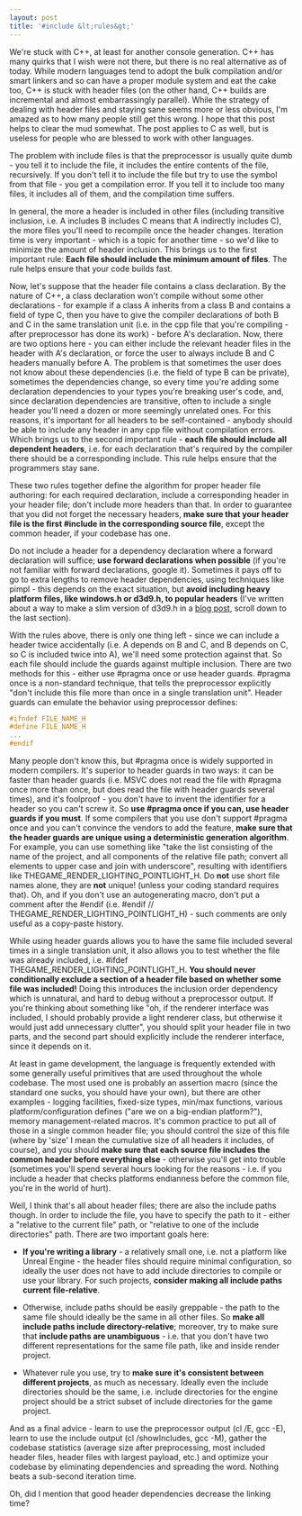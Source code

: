 ```yaml
---
layout: post
title: '#include &lt;rules&gt;'
---
```


We're stuck with C++, at least for another console generation. C++ has many quirks that I wish were not there, but there is no real alternative as of today. While modern languages tend to adopt the bulk compilation and/or smart linkers and so can have a proper module system and eat the cake too, C++ is stuck with header files (on the other hand, C++ builds are incremental and almost embarrassingly parallel). While the strategy of dealing with header files and staying sane seems more or less obvious, I'm amazed as to how many people still get this wrong. I hope that this post helps to clear the mud somewhat. The post applies to C as well, but is useless for people who are blessed to work with other languages.

The problem with include files is that the preprocessor is usually quite dumb - you tell it to include the file, it includes the entire contents of the file, recursively. If you don't tell it to include the file but try to use the symbol from that file - you get a compilation error. If you tell it to include too many files, it includes all of them, and the compilation time suffers.

In general, the more a header is included in other files (including transitive inclusion, i.e. A includes B includes C means that A indirectly includes C), the more files you'll need to recompile once the header changes. Iteration time is very important - which is a topic for another time - so we'd like to minimize the amount of header inclusion. This brings us to the first important rule: **Each file should include the minimum amount of files**. The rule helps ensure that your code builds fast.

Now, let's suppose that the header file contains a class declaration. By the nature of C++, a class declaration won't compile without some other declarations - for example if a class A inherits from a class B and contains a field of type C, then you have to give the compiler declarations of both B and C in the same translation unit (i.e. in the cpp file that you're compiling - after preprocessor has done its work) - before A's declaration. Now, there are two options here - you can either include the relevant header files in the header with A's declaration, or force the user to always include B and C headers manually before A. The problem is that sometimes the user does not know about these dependencies (i.e. the field of type B can be private), sometimes the dependencies change, so every time you're adding some declaration dependencies to your types you're breaking user's code, and, since declaration dependencies are transitive, often to include a single header you'll need a dozen or more seemingly unrelated ones. For this reasons, it's important for all headers to be self-contained - anybody should be able to include any header in any cpp file without compilation errors. Which brings us to the second important rule - **each file should include all dependent headers**, i.e. for each declaration that's required by the compiler there should be a corresponding include. This rule helps ensure that the programmers stay sane.

These two rules together define the algorithm for proper header file authoring: for each required declaration, include a corresponding header in your header file; don't include more headers than that. In order to guarantee that you did not forget the necessary headers, **make sure that your header file is the first #include in the corresponding source file**, except the common header, if your codebase has one.

Do not include a header for a dependency declaration where a forward declaration will suffice; **use forward declarations when possible** (if you're not familiar with forward declarations, google it). Sometimes it pays off to go to extra lengths to remove header dependencies, using techniques like pimpl - this depends on the exact situation, but **avoid including heavy platform files, like windows.h or d3d9.h, to popular headers** (I've written about a way to make a slim version of d3d9.h in a [blog post](/2009/03/22/miscellanea/), scroll down to the last section).

With the rules above, there is only one thing left - since we can include a header twice accidentally (i.e. A depends on B and C, and B depends on C, so C is included twice into A), we'll need some protection against that. So each file should include the guards against multiple inclusion. There are two methods for this - either use #pragma once or use header guards. #pragma once is a non-standard technique, that tells the preprocessor explicitly "don't include this file more than once in a single translation unit". Header guards can emulate the behavior using preprocessor defines:

```cpp
#ifndef FILE_NAME_H
#define FILE_NAME_H
...
#endif
```

Many people don't know this, but #pragma once is widely supported in modern compilers. It's superior to header guards in two ways: it can be faster than header guards (i.e. MSVC does not read the file with #pragma once more than once, but does read the file with header guards several times), and it's foolproof - you don't have to invent the identifier for a header so you can't screw it. So **use #pragma once if you can, use header guards if you must**. If some compilers that you use don't support #pragma once and you can't convince the vendors to add the feature, **make sure that the header guards are unique using a deterministic generation algorithm**. For example, you can use something like "take the list consisting of the name of the project, and all components of the relative file path; convert all elements to upper case and join with underscore", resulting with identifiers like THEGAME_RENDER_LIGHTING_POINTLIGHT_H. Do **not** use short file names alone, they are **not** unique! (unless your coding standard requires that). Oh, and if you don't use an autogenerating macro, don't put a comment after the #endif (i.e. #endif // THEGAME_RENDER_LIGHTING_POINTLIGHT_H) - such comments are only useful as a copy-paste history.

While using header guards allows you to have the same file included several times in a single translation unit, it also allows you to test whether the file was already included, i.e. #ifdef THEGAME_RENDER_LIGHTING_POINTLIGHT_H. **You should never conditionally exclude a section of a header file based on whether some file was included!** Doing this introduces the inclusion order dependency which is unnatural, and hard to debug without a preprocessor output. If you're thinking about something like "oh, if the renderer interface was included, I should probably provide a light renderer class, but otherwise it would just add unnecessary clutter", you should split your header file in two parts, and the second part should explicitly include the renderer interface, since it depends on it.

At least in game development, the language is frequently extended with some generally useful primitives that are used throughout the whole codebase. The most used one is probably an assertion macro (since the standard one sucks, you should have your own), but there are other examples - logging facilities, fixed-size types, min/max functions, various platform/configuration defines ("are we on a big-endian platform?"), memory management-related macros. It's common practice to put all of those in a single common header file; you should control the size of this file (where by 'size' I mean the cumulative size of all headers it includes, of course), and you should **make sure that each source file includes the common header before everything else** - otherwise you'll get into trouble (sometimes you'll spend several hours looking for the reasons - i.e. if you include a header that checks platforms endianness before the common file, you're in the world of hurt).

Well, I think that's all about header files; there are also the include paths though. In order to include the file, you have to specify the path to it - either a "relative to the current file" path, or "relative to one of the include directories" path. There are two important goals here:

* **If you're writing a library** - a relatively small one, i.e. not a platform like Unreal Engine - the header files should require minimal configuration, so ideally the user does not have to add include directories to compile or use your library. For such projects, **consider making all include paths current file-relative**.

* Otherwise, include paths should be easily greppable - the path to the same file should ideally be the same in all other files. So **make all include paths include directory-relative**; moreover, try to make sure that **include paths are unambiguous** - i.e. that you don't have two different representations for the same file path, like  and  inside render project.

* Whatever rule you use, try to **make sure it's consistent between different projects**, as much as necessary. Ideally even the include directories should be the same, i.e. include directories for the engine project should be a strict subset of include directories for the game project.

And as a final advice - learn to use the preprocessor output (cl /E, gcc -E), learn to use the include output (cl /showIncludes, gcc -M), gather the codebase statistics (average size after preprocessing, most included header files, header files with largest payload, etc.) and optimize your codebase by eliminating dependencies and spreading the word. Nothing beats a sub-second iteration time.

Oh, did I mention that good header dependencies decrease the linking time?
